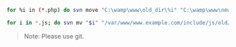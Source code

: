 ```bash
for %i in (*.php) do svn move "C:\wamp\www\old_dir\%i" "C:\wamp\www\new_dir"
```

```bash
for i in *.js; do svn mv "$i" "/var/www/www.example.com/include/js/old/"; done
```

<blockquote>Note: Please use git.</blockquote>